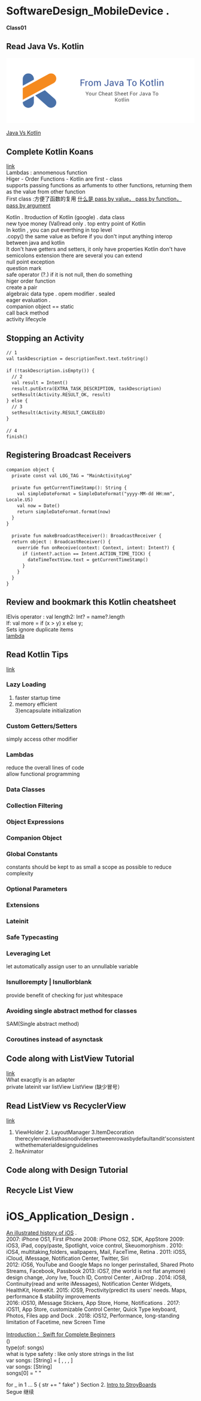 # SoftwareDesign_MobileDevice . 

**Class01**   
  
Read Java Vs. Kotlin  
---  

![img](https://github.com/xu9449/SoftwareDesign_MobileDevice/blob/master/img/from_java_to_kotlin.png)    
  
[Java Vs Kotlin]( https://github.com/MindorksOpenSource/from-java-to-kotlin)
  
  
Complete Kotlin Koans   
---
[link](https://try.kotlinlang.org/#/Examples/Hello,%20world!/Simplest%20version/Simplest%20version.kt)  
Lambdas : annomenous function  
Higer - Order Functions - Kotlin are first - class  
supports passing functions as arfuments to other functions, returning them as the value from other function   
First class :方便了函数的复用
[什么是 pass by value， pass by function， pass by argument](https://github.com/xu9449/SoftwareDesign_MobileDevice/wiki/%E4%BB%80%E4%B9%88%E6%98%AFpass-by-value%EF%BC%8C-pass-by-reference%EF%BC%8C-pass-by-argument)  


Kotlin . 
Itroduction of Kotlin   (google) . 
data class   
new tyoe money  (Val)read only . 
top entry point of Kotlin   
In kotlin , you can put everthing in top level   
.copy()  the same value as before if you don't input anything 
interop between java and kotlin  
It don't have getters and setters, it only have properties 
Kotlin don't have semicolons 
extension
there are several you can extend   
null point exception   
question mark   
safe operator (?.) if it is not null, then do something   
higer order function    
create a pair  
algebraic data type . 
opem modifier . 
sealed  
eager evaluation .  
companion object  == static   
call back method  
activity lifecycle    

Stopping an Activity  
---
```  
// 1
val taskDescription = descriptionText.text.toString()

if (!taskDescription.isEmpty()) {
  // 2
  val result = Intent()
  result.putExtra(EXTRA_TASK_DESCRIPTION, taskDescription)
  setResult(Activity.RESULT_OK, result)
} else {
  // 3
  setResult(Activity.RESULT_CANCELED)
}

// 4
finish()
```  
Registering Broadcast Receivers  
---  
```
companion object {
  private const val LOG_TAG = "MainActivityLog"

  private fun getCurrentTimeStamp(): String {
    val simpleDateFormat = SimpleDateFormat("yyyy-MM-dd HH:mm", Locale.US)
    val now = Date()
    return simpleDateFormat.format(now)
  }
}
  
  private fun makeBroadcastReceiver(): BroadcastReceiver {
  return object : BroadcastReceiver() {
    override fun onReceive(context: Context, intent: Intent?) {
      if (intent?.action == Intent.ACTION_TIME_TICK) {
        dateTimeTextView.text = getCurrentTimeStamp()
      }
    }
  }
}
```
Review and bookmark this Kotlin cheatsheet  
---   
lElvis operator  : val length2: Int? = name?.length  
If: val more = if (x > y) x else y;   
Sets ignore duplicate items  
[lambda](https://juejin.im/entry/58a382da61ff4b0058ab4542)
  
Read Kotlin Tips  
---
[link](https://savvyapps.com/blog/kotlin-tips-android-development)  
### Lazy Loading  
1) faster startup time  
2) memory efficient  
3)encapsulate initialization  
### Custom Getters/Setters  
simply access other modifier  
### Lambdas  
reduce the overall lines of code  
allow functional programming 
### Data Classes  
### Collection Filtering  
### Object Expressions  
### Companion Object  
### Global Constants  
constants should be kept to as small a scope as possible to reduce complexity  
### Optional Parameters  
### Extensions  
### Lateinit  
### Safe Typecasting  
### Leveraging Let    
let automatically assign user to an unnullable variable  
### Isnullorempty | Isnullorblank  
provide benefit of checking for just whitespace  
### Avoiding single abstract method for classes  
SAM(Single abstract method)  
### Coroutines instead of asynctask  
  
Code along with ListView Tutorial  
---
[link](https://www.raywenderlich.com/155-android-listview-tutorial-with-kotlin)  
What exacgtly is an adapter  
private lateinit var listView ListView (缺少冒号）  

 Read ListView vs RecyclerView  
 ---
   [link](https://www.thedroidsonroids.com/blog/what-is-the-difference-between-listview-recyclerview)
   1. ViewHolder
    2. LayoutManager
      3.ItemDecoration
                        therecylerviewlisthasnodividersvetweenrowasbydefaultandit'sconsistentwithethematerialdesignguidelines 
  4. IteAnimator 
  
   Code along with Design Tutorial  
   ---
   
Recycle List View  
---  
  
    
# iOS_Application_Design . 
[An illustrated history of iOS](https://www.git-tower.com/blog/history-of-ios) .   
2007: iPhone OS1, First iPhone 
2008: iPhone OS2, SDK, AppStore
2009: iOS3, iPad, copy/paste, Spotlight, voice control, Skeuomorphism . 
2010: iOS4, multitaking,folders, wallpapers, Mail, FaceTime, Retina . 
2011: iOS5, iCloud, iMessage, Notification Center, Twitter, Siri  
2012: iOS6, YouTube and Google Maps no longer perinstalled, Shared Photo Streams, Facebook, Passbook
2013: iOS7, (the world is not flat anymore) design change, Jony Ive, Touch ID, Control Center , AirDrop . 
2014: iOS8, Continuity(read and write iMessages), Notification Center Widgets, HealthKit, HomeKit. 
2015: iOS9, Proctivity(predict its users' needs. Maps, performance & stability improvements  
2016: iOS10, iMessage Stickers, App Store, Home, Notifications . 
2017: iOS11, App Store, customizable Control Center, Quick Type keyboard, Photos, Files app and Dock . 
2018: iOS12, Performance, long-standing limitation of Facetime, new Screen Time
  
[Introduction： Swift for Complete Beginners](https://www.hackingwithswift.com/read/0/overview)  
\()  
type(of: songs)  
what is type safety  : like only store strings in the list    
var songs: [String] = [ , , , ]  
var songs: [String]  
songs[0] = " "  
  
  for _ in 1 ... 5 {
    str += " fake"
}
  Section 2.
  [Intro to StroyBoards](https://www.raywenderlich.com/464-storyboards-tutorial-for-ios-part-1)   
  Segue 继续
